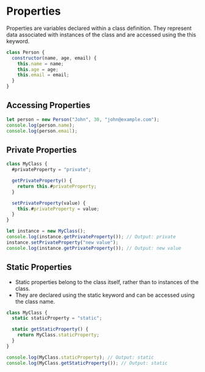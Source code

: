 # Properties

Properties are variables declared within a class definition. They represent data associated with instances of the class and are accessed using the this keyword.

```js
class Person {
  constructor(name, age, email) {
    this.name = name;
    this.age = age;
    this.email = email;
  }
}
```

## Accessing Properties

```js
let person = new Person("John", 30, "john@example.com");
console.log(person.name);
console.log(person.email);
```

## Private Properties

```js
class MyClass {
  #privateProperty = "private";

  getPrivateProperty() {
    return this.#privateProperty;
  }

  setPrivateProperty(value) {
    this.#privateProperty = value;
  }
}

let instance = new MyClass();
console.log(instance.getPrivateProperty()); // Output: private
instance.setPrivateProperty("new value");
console.log(instance.getPrivateProperty()); // Output: new value
```

## Static Properties

- Static properties belong to the class itself, rather than to instances of the class.
- They are declared using the static keyword and can be accessed using the class name.

```js
class MyClass {
  static staticProperty = "static";

  static getStaticProperty() {
    return MyClass.staticProperty;
  }
}

console.log(MyClass.staticProperty); // Output: static
console.log(MyClass.getStaticProperty()); // Output: static
```
